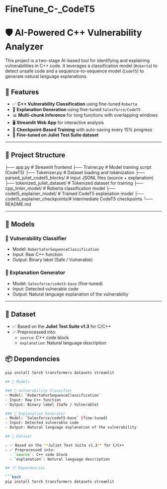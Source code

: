 # FineTune_C-_CodeT5
# 🛡️ AI-Powered C++ Vulnerability Analyzer

This project is a two-stage AI-based tool for identifying and explaining vulnerabilities in C++ code. It leverages a classification model (`Roberta`) to detect unsafe code and a sequence-to-sequence model (`CodeT5`) to generate natural language explanations.

## 🚀 Features

- ✅ **C++ Vulnerability Classification** using fine-tuned `Roberta`
- 🧠 **Explanation Generation** using fine-tuned `Salesforce/CodeT5`
- 📊 **Multi-chunk Inference** for long functions with overlapping windows
- 🖥️ **Streamlit Web App** for interactive analysis
- 💾 **Checkpoint-Based Training** with auto-saving every 15% progress
- 🔄 **Fine-tuned on Juliet Test Suite dataset**

---

## 📁 Project Structure

├── app.py # Streamlit frontend
├── Trainer.py # Model training script (CodeT5)
├── Tokenizer.py # Dataset loading and tokenization
├── parsed_juliet_codet5_blocks/ # Input JSONL files (source + explanation)
├── tokenized_juliet_dataset/ # Tokenized dataset for training
├── cpp_linter_model/ # Roberta classification model
├── codet5_explainer_model/ # Trained CodeT5 explanation model
├── codet5_explainer_checkpoints/# Intermediate CodeT5 checkpoints
└── README.md


---

## 🧠 Models

### 🔹 Vulnerability Classifier
- Model: `RobertaForSequenceClassification`
- Input: Raw C++ function
- Output: Binary label (Safe / Vulnerable)

### 🔹 Explanation Generator
- Model: `Salesforce/codet5-base` (fine-tuned)
- Input: Detected vulnerable code
- Output: Natural language explanation of the vulnerability

---

## 🧪 Dataset

- ✅ Based on the **Juliet Test Suite v1.3** for C/C++
- ✅ Preprocessed into:
  - `source`: C++ code block
  - `explanation`: Natural language description

## 📦 Dependencies

```bash
pip install torch transformers datasets streamlit

## 🧠 Models

### 🔹 Vulnerability Classifier
- Model: `RobertaForSequenceClassification`
- Input: Raw C++ function
- Output: Binary label (Safe / Vulnerable)

### 🔹 Explanation Generator
- Model: `Salesforce/codet5-base` (fine-tuned)
- Input: Detected vulnerable code
- Output: Natural language explanation of the vulnerability

## 🧪 Dataset

- ✅ Based on the **Juliet Test Suite v1.3** for C/C++
- ✅ Preprocessed into:
  - `source`: C++ code block
  - `explanation`: Natural language description

## 📦 Dependencies

```bash
pip install torch transformers datasets streamlit
